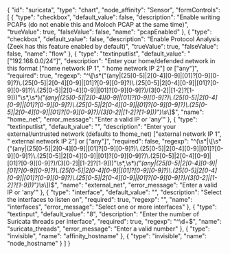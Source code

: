 {
  "id": "suricata",
  "type": "chart",
  "node_affinity": "Sensor",
  "formControls": [
    {
      "type": "checkbox",
      "default_value": false,
      "description": "Enable writing PCAPs (do not enable this and Moloch PCAP at the same time)",
      "trueValue": true,
      "falseValue": false,
      "name": "pcapEnabled"
    },
    {
      "type": "checkbox",
      "default_value": false,
      "description": "Enable Protocol Analysis (Zeek has this feature enabled by default)",
      "trueValue": true,
      "falseValue": false,
      "name": "flow"
    },
    {
      "type": "textinputlist",
      "default_value": "[\"192.168.0.0/24\"]",
      "description": "Enter your home/defended network in this format [\"home network IP 1\", \" home network IP 2\"] or [\"any\"]",
      "required": true,
      "regexp": "^\\[\\s*(\"(any|(25[0-5]|2[0-4][0-9]|[01]?[0-9][0-9]?)\\.(25[0-5]|2[0-4][0-9]|[01]?[0-9][0-9]?)\\.(25[0-5]|2[0-4][0-9]|[01]?[0-9][0-9]?)\\.(25[0-5]|2[0-4][0-9]|[01]?[0-9][0-9]?)/(3[0-2]|[1-2]?[1-9]))\"\\s*,\\s*)*(\"(any|(25[0-5]|2[0-4][0-9]|[01]?[0-9][0-9]?)\\.(25[0-5]|2[0-4][0-9]|[01]?[0-9][0-9]?)\\.(25[0-5]|2[0-4][0-9]|[01]?[0-9][0-9]?)\\.(25[0-5]|2[0-4][0-9]|[01]?[0-9][0-9]?)/(3[0-2]|[1-2]?[1-9]))\")\\s*\\]$",
      "name": "home_net",
      "error_message": "Enter a valid IP or 'any'"
    },
    {
      "type": "textinputlist",
      "default_value": "",
      "description": "Enter your external/untrusted network (defaults to !home_net) [\"external network IP 1\", \" external network IP 2\"] or [\"any\"]",
      "required": false,
      "regexp": "^(\\s*|\\[\\s*(\"(any|(25[0-5]|2[0-4][0-9]|[01]?[0-9][0-9]?)\\.(25[0-5]|2[0-4][0-9]|[01]?[0-9][0-9]?)\\.(25[0-5]|2[0-4][0-9]|[01]?[0-9][0-9]?)\\.(25[0-5]|2[0-4][0-9]|[01]?[0-9][0-9]?)/(3[0-2]|[1-2]?[1-9]))\"\\s*,\\s*)*(\"(any|(25[0-5]|2[0-4][0-9]|[01]?[0-9][0-9]?)\\.(25[0-5]|2[0-4][0-9]|[01]?[0-9][0-9]?)\\.(25[0-5]|2[0-4][0-9]|[01]?[0-9][0-9]?)\\.(25[0-5]|2[0-4][0-9]|[01]?[0-9][0-9]?)/(3[0-2]|[1-2]?[1-9]))\")\\s*\\])$",
      "name": "external_net",
      "error_message": "Enter a valid IP or 'any'"
    },
    {
      "type": "interface",
      "default_value": "",
      "description": "Select the interfaces to listen on",
      "required": true,
      "regexp": "",
      "name": "interfaces",
      "error_message": "Select one or more interfaces"
    },
    {
      "type": "textinput",
      "default_value": "8",
      "description": "Enter the number of Suricata threads per interface",
      "required": true,
      "regexp": "^\\d+$",
      "name": "suricata_threads",
      "error_message": "Enter a valid number"
    },
    {
      "type": "invisible",
      "name": "affinity_hostname"
    },
    {
      "type": "invisible",
      "name": "node_hostname"
    }
  ]
}
